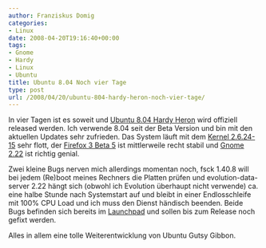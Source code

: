 ```yaml
---
author: Franziskus Domig
categories:
- Linux
date: 2008-04-20T19:16:40+00:00
tags:
- Gnome
- Hardy
- Linux
- Ubuntu
title: Ubuntu 8.04 Noch vier Tage
type: post
url: /2008/04/20/ubuntu-804-hardy-heron-noch-vier-tage/
---
```


In vier Tagen ist es soweit und [Ubuntu 8.04 Hardy Heron][1] wird offiziell released werden. Ich verwende 8.04 seit der Beta Version und bin mit den aktuellen Updates sehr zufrieden. Das System läuft mit dem [Kernel 2.6.24-15][2] sehr flott, der [Firefox 3 Beta 5][3] ist mittlerweile recht stabil und [Gnome 2.22][4] ist richtig genial.

Zwei kleine Bugs nerven mich allerdings momentan noch, fsck 1.40.8 will bei jedem (Re)boot meines Rechners die Platten prüfen und evolution-data-server 2.22 hängt sich (obwohl ich Evolution überhaupt nicht verwende) ca. eine halbe Stunde nach Systemstart auf und bleibt in einer Endlosschleife mit 100% CPU Load und ich muss den Dienst händisch beenden. Beide Bugs befinden sich bereits im [Launchpad][5] und sollen bis zum Release noch gefixt werden.

Alles in allem eine tolle Weiterentwicklung von Ubuntu Gutsy Gibbon.

 [1]: http://www.ubuntu.com
 [2]: http://www.kernel.org
 [3]: http://www.mozilla.org
 [4]: http://seric.at/blog/2008/03/13/gnome-222/
 [5]: https://launchpad.net/ubuntu
